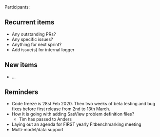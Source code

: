 Participants:

Recurrent items
----------------
* Any outstanding PRs?
* Any specific issues?
* Anything for next sprint?
 * Add issue(s) for internal logger

New items
---------
* ...

Reminders
---------
* Code freeze is 28st Feb 2020. Then two weeks of beta testing and bug fixes before first release from 2nd to 13th March.
* How it is going with adding SasView problem definition files?
  - Tim has passed to Anders
* Laying out an agenda for FIRST yearly Fitbenchmarking meeting
* Multi-model/data support
